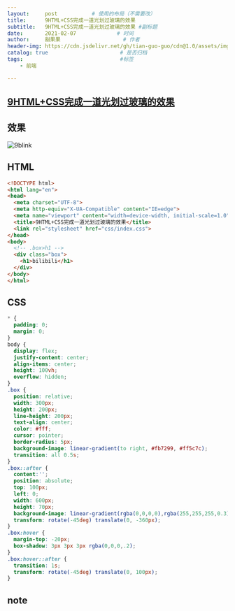 ```yaml
---
layout:     post           # 使用的布局（不需要改）
title:      9HTML+CSS完成一道光划过玻璃的效果
subtitle:   9HTML+CSS完成一道光划过玻璃的效果 #副标题
date:       2021-02-07             # 时间
author:     甜果果                    # 作者
header-img: https://cdn.jsdelivr.net/gh/tian-guo-guo/cdn@1.0/assets/img/home-bg-art.jpg    #背景图片
catalog: true                       # 是否归档
tags:                               #标签
    - 前端

---
```


## [9HTML+CSS完成一道光划过玻璃的效果](https://www.bilibili.com/video/BV1vV411y7Rm)

## 效果

![9blink](https://cdn.jsdelivr.net/gh/tian-guo-guo/cdn@master/assets/picgoimg/20210207140548.gif)





## HTML

```html
<!DOCTYPE html>
<html lang="en">
<head>
  <meta charset="UTF-8">
  <meta http-equiv="X-UA-Compatible" content="IE=edge">
  <meta name="viewport" content="width=device-width, initial-scale=1.0">
  <title>9HTML+CSS完成一道光划过玻璃的效果</title>
  <link rel="stylesheet" href="css/index.css">
</head>
<body>
  <!-- .box>h1 -->
  <div class="box">
    <h1>bilibili</h1>
  </div>
</body>
</html>
```

## CSS

```css
* {
  padding: 0;
  margin: 0;
}
body {
  display: flex;
  justify-content: center;
  align-items: center;
  height: 100vh;
  overflow: hidden;
}
.box {
  position: relative;
  width: 300px;
  height: 200px;
  line-height: 200px;
  text-align: center;
  color: #fff;
  cursor: pointer;
  border-radius: 5px;
  background-image: linear-gradient(to right, #fb7299, #ff5c7c);
  transition: all 0.5s;
}
.box::after {
  content:'';
  position: absolute;
  top: 100px;
  left: 0;
  width: 600px;
  height: 70px;
  background-image: linear-gradient(rgba(0,0,0,0),rgba(255,255,255,0.3),rgba(0,0,0,0));
  transform: rotate(-45deg) translate(0, -360px);
}
.box:hover {
  margin-top: -20px;
  box-shadow: 3px 3px 3px rgba(0,0,0,.2);
}
.box:hover::after {
  transition: 1s;
  transform: rotate(-45deg) translate(0, 100px);
}
```

## note
